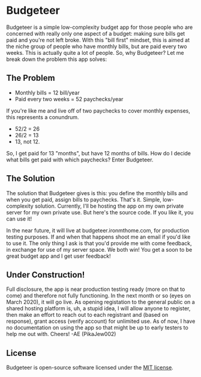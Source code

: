 # Budgeteer

Budgeteer is a simple low-complexity budget app for those people who are concerned with really only one aspect of a budget: making sure bills get paid and you're not left broke.
With this "bill first" mindset, this is aimed at the niche group of people who have monthly bills, but are paid every two weeks.
This is actually quite a lot of people. So, why Budgeteer? Let me break down the problem this app solves:

## The Problem

- Monthly bills = 12 bill/year
- Paid every two weeks = 52 paychecks/year

If you're like me and live off of two paychecks to cover monthly expenses, this represents a conundrum.
- 52/2 = 26
- 26/2 = 13
- 13, not 12.

So, I get paid for 13 "months", but have 12 months of bills. How do I decide what bills get paid with which paychecks? Enter Budgeteer.

## The Solution

The solution that Budgeteer gives is this: you define the monthly bills and when you get paid, assign bills to paychecks. That's it. Simple, low-complexity solution.
Currently, I'll be hosting the app on my own private server for my own private use. But here's the source code. If you like it, you can use it!

In the near future, it will live at budgeteer.ironmthome.com, for production testing purposes. If and when that happens shoot me an email if you'd like to use it. The only thing I ask is that you'd provide me with come feedback, in exchange for use of my server space. We both win! You get a soon to be great budget app and I get user feedback!

## Under Construction!

Full disclosure, the app is near production testing ready (more on that to come) and therefore not fully functioning. In the next month or so (eyes on March 2020), it will go live. As opening registation to the general public on a shared hosting platform is, uh, a stupid idea, I will allow anyone to register, then make an effort to reach out to each registrant and (based on response), grant access (verify account) for unlimited use. As of now, I have no documentation on using the app so that might be up to early testers to help me out with. Cheers!
-AE (PikaJew002)

## License

Budgeteer is open-source software licensed under the [MIT license](https://opensource.org/licenses/MIT).
